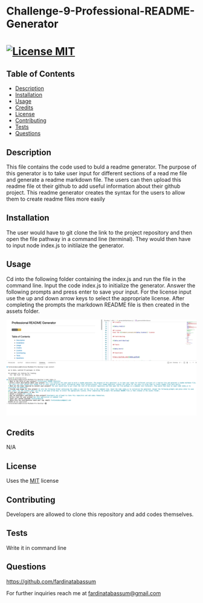 # Challenge-9-Professional-README-Generator

# [![License MIT ](https://img.shields.io/badge/License-MIT-yellow.svg)](https://opensource.org/licenses/MIT)
  
  ## Table of Contents
  - [Description](#description)
  - [Installation](#installation)
  - [Usage](#usage)
  - [Credits](#credits)
  - [License](#license)
  - [Contributing](#contributing)
  - [Tests](#tests)
  - [Questions](#questions)
  
  ## Description
  
  This file contains the code used to buld a readme generator. The purpose of this generator is to take user input for different sections of a read me file and generate a readme markdown file. The users can then upload this readme file ot their github to add useful information about their github project. This readme generator creates the syntax for the users to allow them to create readme files more easily
  
  ## Installation
  
  The user would have to git clone the link to the project repository and then open the file pathway in a command line (terminal). They would then have to input node index.js to initilaize the generator.

  ## Usage
  
  Cd into the following folder containing the index.js and run the file in the command line. Input the code index.js to initialize the generator. Answer the following prompts and press enter to save your input. For the license input use the up and down arrow keys to select the appropriate license. After completing the prompts the markdown README file is then created in the assets folder.


![Challenge-9-Professional-README-Generator](./Develop/assets/readme%20generator%20screenshot.png)

  
  ## Credits
  
  N/A
  
  ## License
  Uses the [MIT](https://choosealicense.com/licenses/mit/) license
  
  ## Contributing
  
  Developers are allowed to clone this repository and add codes themselves.
  
  ## Tests
  
  Write it in command line
  
  ## Questions
  
  https://github.com/fardinatabassum
  
  For further inquiries reach me at fardinatabassum@gmail.com
  
  
  
